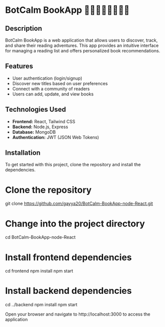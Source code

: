 # BotCalm BookApp 🧾🧾🧾🧾📕📕📕📕


## Description

BotCalm BookApp is a web application that allows users to discover, track, and share their reading adventures. This app provides an intuitive interface for managing a reading list and offers personalized book recommendations.

## Features

- User authentication (login/signup)
- Discover new titles based on user preferences
- Connect with a community of readers
- Users can add, update, and view books

## Technologies Used

- **Frontend:** React, Tailwind CSS
- **Backend:** Node.js, Express
- **Database:** MongoDB 
- **Authentication:** JWT (JSON Web Tokens)

## Installation

To get started with this project, clone the repository and install the dependencies.

# Clone the repository
git clone https://github.com/gayya20/BotCalm-BookApp-node-React.git

# Change into the project directory
cd BotCalm-BookApp-node-React

# Install frontend dependencies
cd frontend
npm install
npm start


# Install backend dependencies
cd ../backend
npm install
npm start

Open your browser and navigate to http://localhost:3000 to access the application

